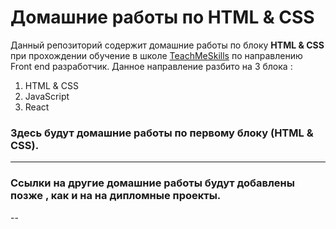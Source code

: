 # Домашние работы по HTML & CSS

Данный репозиторий содержит домашние работы по блоку **HTML & CSS** при прохождении  обучение в школе [TeachMeSkills](https://teachmeskills.by/) по направлению Front end разработчик.
Данное направление разбито на 3 блока :

1.  HTML & CSS
2.  JavaScript
3.  React

### Здесь будут домашние работы по первому блоку (HTML & CSS).
---
### Ссылки на другие домашние работы будут добавлены позже , как и на на дипломные проекты.
--
